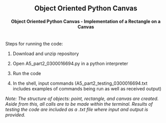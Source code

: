 <div align="center">
<a href="https://github.com/rdedo099/Portfolio/tree/main/Object%20Oriented%20Python%20Canvas">
</a>
<h2>Object Oriented Python Canvas</h3>
<h4>Object Oriented Python Canvas - Implementation of a Rectangle on a Canvas</h4>
</div>
<div>
<p>
<br/>
Steps for running the code:

1. Download and unzip repository

2. Open A5_part2_0300016694.py in a python interpreter

3. Run the code

4. In the shell, input commands (A5_part2_testing_0300016694.txt includes examples of commands being run as well as received output)

<i>Note: The structure of objects: point, rectangle, and canvas are created. Aside from this, all calls are to be made within the terminal. Results of testing the code are included as a .txt file where input and output is provided.</i>
</p>
</div>
